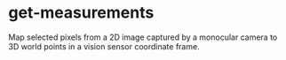 # get-measurements
Map selected pixels from a 2D image captured by a monocular camera to 3D world points in a vision sensor coordinate frame.
